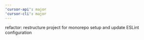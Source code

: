 ```yaml
---
'cursor-api': major
'cursor-cli': major
---
```


refactor: restructure project for monorepo setup and update ESLint configuration

